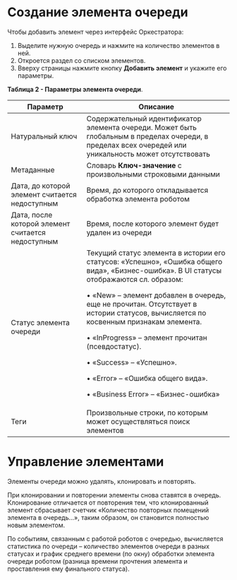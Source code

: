 # Создание элемента очереди

Чтобы добавить элемент через интерфейс Оркестратора:
1. Выделите нужную очередь и нажмите на количество элементов в ней.
2. Откроется раздел со списком элементов.
3. Вверху страницы нажмите кнопку **Добавить элемент** и укажите его параметры.

**Таблица 2 - Параметры элемента очереди**.

| Параметр                                                          | Описание                                                                                    |
| ----------------------------------------------------------------- | ------------------------------------------------------------------------------------------- |
| Натуральный ключ | Содержательный идентификатор элемента очереди. Может быть глобальным в пределах очереди, в пределах всех очередей или уникальность может отсутствовать |
| Метаданные       | Словарь **Ключ-значение** с произвольными строковыми данными |
| Дата, до которой элемент считается недоступным     | Время, до которого откладывается обработка элемента роботом |
| Дата, после которой элемент считается недоступным  | Время, после которого элемент будет удален из очереди       |
| Статус элемента очереди     | Текущий статус элемента в истории его статусов: «Успешно», «Ошибка общего вида», «Бизнес-ошибка». В UI статусы отображаются сл. образом: <p>•	«New» – элемент добавлен в очередь, еще не прочитан. Отсутствует в истории статусов, вычисляется по косвенным признакам элемента. </p><p>•	«InProgress» – элемент прочитан (псевдостатус).</p><p>•	«Success» – «Успешно».</p><p>•	«Error» – «Ошибка общего вида».</p><p>•	«Business Error» – «Бизнес-ошибка»</p> |
| Теги    | Произвольные строки, по которым может осуществляться поиск элементов |

# Управление элементами

Элементы очереди можно удалять, клонировать и повторять. 

При клонировании и повторении элементы снова ставятся в очередь. Клонирование отличается от повторения тем, что клонированный элемент сбрасывает счетчик «Количество повторных помещений элемента в очередь...», таким образом, он становится полностью новым элементом. 

По событиям, связанным с работой роботов с очередью, вычисляется статистика по очереди – количество элементов очереди в разных статусах и график среднего времени (по окну) обработки элемента очереди роботом (разница времени прочтения элемента и проставления ему финального статуса).   
